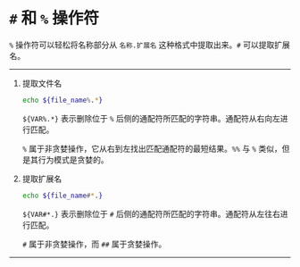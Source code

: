 # `#` 和 `%` 操作符

`%` 操作符可以轻松将名称部分从 `名称.扩展名` 这种格式中提取出来。`#` 可以提取扩展名。

---

1. 提取文件名

    ```sh
    echo ${file_name%.*}
    ```

    `${VAR%.*}` 表示删除位于 `%` 后侧的通配符所匹配的字符串。通配符从右向左进行匹配。

    `%` 属于非贪婪操作，它从右到左找出匹配通配符的最短结果。`%%` 与 `%` 类似，但是其行为模式是贪婪的。

2. 提取扩展名

    ```sh
    echo ${file_name#*.}
    ```

    `${VAR#*.}` 表示删除位于 `#` 后侧的通配符所匹配的字符串。通配符从左往右进行匹配。

    `#` 属于非贪婪操作，而 `##` 属于贪婪操作。

---
